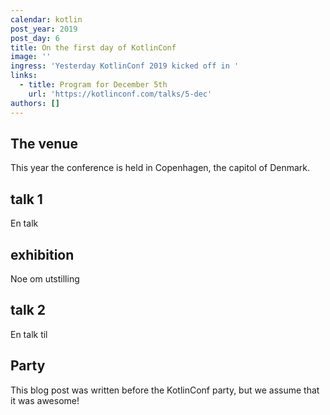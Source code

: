 ```yaml
---
calendar: kotlin
post_year: 2019
post_day: 6
title: On the first day of KotlinConf
image: ''
ingress: 'Yesterday KotlinConf 2019 kicked off in '
links:
  - title: Program for December 5th
    url: 'https://kotlinconf.com/talks/5-dec'
authors: []
---
```


## The venue 

This year the conference is held in Copenhagen, the capitol of Denmark. 

## talk 1
En talk
## exhibition
Noe om utstilling
## talk 2
En talk til
## Party
This blog post was written before the KotlinConf party, but we assume that it was awesome!
